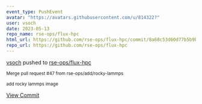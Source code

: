 ```yaml
---
event_type: PushEvent
avatar: "https://avatars.githubusercontent.com/u/814322?"
user: vsoch
date: 2023-05-13
repo_name: rse-ops/flux-hpc
html_url: https://github.com/rse-ops/flux-hpc/commit/8a68c53d60d77b5b9be1ea272afcf997fa34c3a8
repo_url: https://github.com/rse-ops/flux-hpc
---
```


<a href='https://github.com/vsoch' target='_blank'>vsoch</a> pushed to <a href='https://github.com/rse-ops/flux-hpc' target='_blank'>rse-ops/flux-hpc</a>

<small>Merge pull request #47 from rse-ops/add/rocky-lammps

add rocky lammps image</small>

<a href='https://github.com/rse-ops/flux-hpc/commit/8a68c53d60d77b5b9be1ea272afcf997fa34c3a8' target='_blank'>View Commit</a>